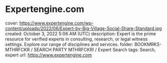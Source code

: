 # Expertengine.com

cover: https://www.expertengine.com/wp-content/uploads/2022/06/Expert-by-Big-Village-Social-Share-Standard.jpg
created: October 3, 2022 5:06 AM (UTC)
description: Expert is the prime resource for verified experts in consulting, research, or legal witness settings. Explore our range of disciplines and services.
folder: BOOKMRKS-MTHRFCKR / SEARCH PARTY MTHRFCKR! / Expert Search
tags: Search, expert
url: https://www.expertengine.com